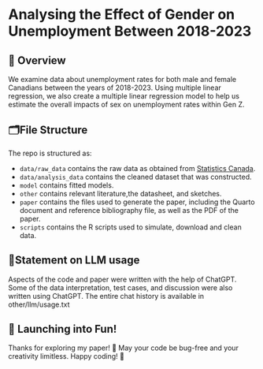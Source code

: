 # Analysing the Effect of Gender on Unemployment Between 2018-2023

## 📌 Overview

We examine data about unemployment rates for both male and female Canadians between the years of 2018-2023. Using multiple linear regression, we also create a multiple linear regression model to help us estimate the overall impacts of sex on unemployment rates within Gen Z. 


## 🗂️File Structure

The repo is structured as:

-   `data/raw_data` contains the raw data as obtained from [Statistics Canada](https://www150.statcan.gc.ca/t1/tbl1/en/cv.action?pid=1410032701).
-   `data/analysis_data` contains the cleaned dataset that was constructed.
-   `model` contains fitted models. 
-   `other` contains relevant literature,the datasheet, and sketches.
-   `paper` contains the files used to generate the paper, including the Quarto document and reference bibliography file, as well as the PDF of the paper. 
-   `scripts` contains the R scripts used to simulate, download and clean data.


## 🤖Statement on LLM usage


Aspects of the code and paper were written with the help of ChatGPT. Some of the data interpretation, test cases, and discussion were also written using ChatGPT. The entire chat history is available in other/llm/usage.txt


## 🚀 Launching into Fun! 
Thanks for exploring my paper! 🌈 May your code be bug-free and your creativity limitless. Happy coding! 🚀


